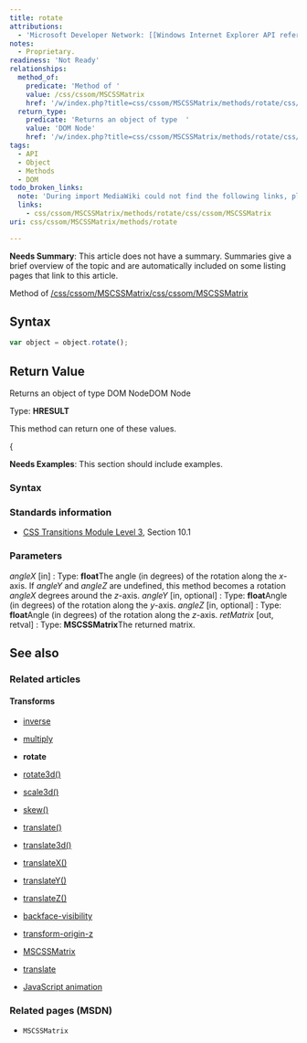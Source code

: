 ```yaml
---
title: rotate
attributions:
  - 'Microsoft Developer Network: [[Windows Internet Explorer API reference](http://msdn.microsoft.com/en-us/library/ie/hh828809%28v=vs.85%29.aspx) Article]'
notes:
  - Proprietary.
readiness: 'Not Ready'
relationships:
  method_of:
    predicate: 'Method of '
    value: /css/cssom/MSCSSMatrix
    href: '/w/index.php?title=css/cssom/MSCSSMatrix/methods/rotate/css/cssom/MSCSSMatrix&action=edit&redlink=1'
  return_type:
    predicate: 'Returns an object of type  '
    value: 'DOM Node'
    href: '/w/index.php?title=css/cssom/MSCSSMatrix/methods/rotate/css/cssom/MSCSSMatrix&action=edit&redlink=1'
tags:
  - API
  - Object
  - Methods
  - DOM
todo_broken_links:
  note: 'During import MediaWiki could not find the following links, please fix and adjust this list.'
  links:
    - css/cssom/MSCSSMatrix/methods/rotate/css/cssom/MSCSSMatrix
uri: css/cssom/MSCSSMatrix/methods/rotate

---
```

**Needs Summary**: This article does not have a summary. Summaries give a brief overview of the topic and are automatically included on some listing pages that link to this article.

Method of [/css/cssom/MSCSSMatrix](/w/index.php?title=css/cssom/MSCSSMatrix/methods/rotate/css/cssom/MSCSSMatrix&action=edit&redlink=1)[/css/cssom/MSCSSMatrix](/w/index.php?title=css/cssom/MSCSSMatrix/methods/rotate/css/cssom/MSCSSMatrix&action=edit&redlink=1)

## <span>Syntax</span>

``` js
var object = object.rotate();
```

## <span>Return Value</span>

Returns an object of type DOM NodeDOM Node

Type: **HRESULT**

This method can return one of these values.

{

**Needs Examples**: This section should include examples.

### <span>Syntax</span>

### <span>Standards information</span>

-   [CSS Transitions Module Level 3](http://go.microsoft.com/fwlink/p/?linkid=223140), Section 10.1

### <span>Parameters</span>

*angleX* [in]
:   Type: **float**The angle (in degrees) of the rotation along the *x*-axis. If *angleY* and *angleZ* are undefined, this method becomes a rotation *angleX* degrees around the *z*-axis.
*angleY* [in, optional]
:   Type: **float**Angle (in degrees) of the rotation along the *y*-axis.
*angleZ* [in, optional]
:   Type: **float**Angle (in degrees) of the rotation along the *z*-axis.
*retMatrix* [out, retval]
:   Type: **MSCSSMatrix**The returned matrix.

## <span>See also</span>

### <span>Related articles</span>

#### <span>Transforms</span>

-   [inverse](/css/cssom/MSCSSMatrix/methods/inverse)

-   [multiply](/css/cssom/MSCSSMatrix/methods/multiply)

-   **rotate**

-   [rotate3d()](/css/functions/rotate3d())

-   [scale3d()](/css/functions/scale3d())

-   [skew()](/css/functions/skew())

-   [translate()](/css/functions/translate())

-   [translate3d()](/css/functions/translate3d())

-   [translateX()](/css/functions/translateX())

-   [translateY()](/css/functions/translateY())

-   [translateZ()](/css/functions/translateZ())

-   [backface-visibility](/css/properties/backface-visibility)

-   [transform-origin-z](/css/properties/transform-origin-z)

-   [MSCSSMatrix](/css/transforms/MSCSSMatrix)

-   [translate](/css/transforms/MSCSSMatrix/translate)

-   [JavaScript animation](/tutorials/animation_in_javascript_2)

### <span>Related pages (MSDN)</span>

-   `MSCSSMatrix`
